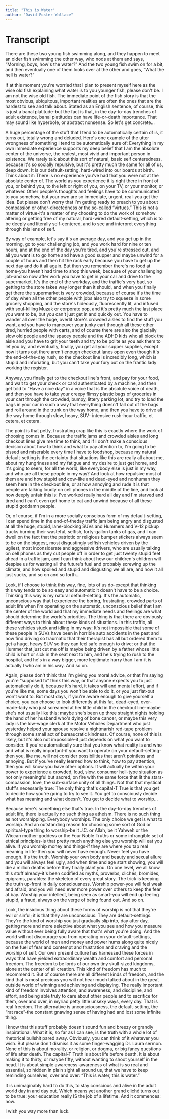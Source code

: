```yaml
---
title: "This is Water"
author: "David Foster Wallace"
---
```


# Transcript

There are these two young fish swimming along, and they happen to meet an older fish swimming the other way, who nods at them and says, “Morning, boys, how's the water?” And the two young fish swim on for a bit, and then eventually one of them looks over at the other and goes, “What the hell is water?”

If at this moment you're worried that I plan to present myself here as the wise old fish explaining what water is to you younger fish, please don't be. I am not the wise old fish. The immediate point of the fish story is that the most obvious, ubiquitous, important realities are often the ones that are the hardest to see and talk about. Stated as an English sentence, of course, this is just a banal platitude-but the fact is that, in the day-to-day trenches of adult existence, banal platitudes can have life-or-death importance. That may sound like hyperbole, or abstract nonsense. So let's get concrete…

A huge percentage of the stuff that I tend to be automatically certain of is, it turns out, totally wrong and deluded. Here's one example of the utter wrongness of something I tend to be automatically sure of: Everything in my own immediate experience supports my deep belief that I am the absolute center of the universe, the realest, most vivid and important person in existence. We rarely talk about this sort of natural, basic self centeredness, because it's so socially repulsive, but it's pretty much the same for all of us, deep down. It is our default-setting, hard-wired into our boards at birth. Think about it: There is no experience you've had that you were not at the absolute center of. The world as you experience it is right there in front of you, or behind you, to the left or right of you, on your TV, or your monitor, or whatever. Other people's thoughts and feelings have to be communicated to you somehow, but your own are so immediate, urgent, real-you get the idea. But please don't worry that I'm getting ready to preach to you about compassion or other-directedness or the so-called “virtues.” This is not a matter of virtue-it's a matter of my choosing to do the work of somehow altering or getting free of my natural, hard-wired default-setting, which is to be deeply and literally self-centered, and to see and interpret everything through this lens of self.

By way of example, let's say it's an average day, and you get up in the morning, go to your challenging job, and you work hard for nine or ten hours, and at the end of the day you're tired, and you're stressed out, and all you want is to go home and have a good supper and maybe unwind for a couple of hours and then hit the rack early because you have to get up the next day and do it all again. But then you remember there's no food at home-you haven't had time to shop this week, because of your challenging job-and so now after work you have to get in your car and drive to the supermarket. It's the end of the workday, and the traffic's very bad, so getting to the store takes way longer than it should, and when you finally get there the supermarket is very crowded, because of course it's the time of day when all the other people with jobs also try to squeeze in some grocery shopping, and the store's hideously, fluorescently lit, and infused with soul-killing Muzak or corporate pop, and it's pretty much the last place you want to be, but you can't just get in and quickly out. You have to wander all over the huge, overlit store's crowded aisles to find the stuff you want, and you have to maneuver your junky cart through all these other tired, hurried people with carts, and of course there are also the glacially slow old people and the spacey people and the ADHD kids who all block the aisle and you have to grit your teeth and try to be polite as you ask them to let you by, and eventually, finally, you get all your supper supplies, except now it turns out there aren't enough checkout lanes open even though it's the end-of-the-day rush, so the checkout line is incredibly long, which is stupid and infuriating, but you can't take your fury out on the frantic lady working the register.

Anyway, you finally get to the checkout line's front, and pay for your food, and wait to get your check or card authenticated by a machine, and then get told to “Have a nice day” in a voice that is the absolute voice of death, and then you have to take your creepy flimsy plastic bags of groceries in your cart through the crowded, bumpy, littery parking lot, and try to load the bags in your car in such a way that everything doesn't fall out of the bags and roll around in the trunk on the way home, and then you have to drive all the way home through slow, heavy, SUV- intensive rush-hour traffic, et cetera, et cetera.

The point is that petty, frustrating crap like this is exactly where the work of choosing comes in. Because the traffic jams and crowded aisles and long checkout lines give me time to think, and if I don't make a conscious decision about how to think and what to pay attention to, I'm going to be pissed and miserable every time I have to foodshop, because my natural default-setting is the certainty that situations like this are really all about me, about my hungriness and my fatigue and my desire to just get home, and it's going to seem, for all the world, like everybody else is just in my way, and who are all these people in my way? And look at how repulsive most of them are and how stupid and cow-like and dead-eyed and nonhuman they seem here in the checkout line, or at how annoying and rude it is that people are talking loudly on cell phones in the middle of the line, and look at how deeply unfair this is: I've worked really hard all day and I'm starved and tired and I can't even get home to eat and unwind because of all these stupid goddamn people.

Or, of course, if I'm in a more socially conscious form of my default-setting, I can spend time in the end-of-theday traffic jam being angry and disgusted at all the huge, stupid, lane-blocking SUVs and Hummers and V-12 pickup trucks burning their wasteful, selfish, forty-gallon tanks of gas, and I can dwell on the fact that the patriotic or religious bumper stickers always seem to be on the biggest, most disgustingly selfish vehicles driven by the ugliest, most inconsiderate and aggressive drivers, who are usually talking on cell phones as they cut people off in order to get just twenty stupid feet ahead in a traffic jam, and I can think about how our children's children will despise us for wasting all the future's fuel and probably screwing up the climate, and how spoiled and stupid and disgusting we all are, and how it all just sucks, and so on and so forth…

Look, if I choose to think this way, fine, lots of us do-except that thinking this way tends to be so easy and automatic it doesn't have to be a choice. Thinking this way is my natural default-setting. It's the automatic, unconscious way that I experience the boring, frustrating, crowded parts of adult life when I'm operating on the automatic, unconscious belief that I am the center of the world and that my immediate needs and feelings are what should determine the world's priorities. The thing is that there are obviously different ways to think about these kinds of situations. In this traffic, all these vehicles stuck and idling in my way: It's not impossible that some of these people in SUVs have been in horrible auto accidents in the past and now find driving so traumatic that their therapist has all but ordered them to get a huge, heavy SUV so they can feel safe enough to drive; or that the Hummer that just cut me off is maybe being driven by a father whose little child is hurt or sick in the seat next to him, and he's trying to rush to the hospital, and he's in a way bigger, more legitimate hurry than I am-it is actually I who am in his way. And so on.

Again, please don't think that I'm giving you moral advice, or that I'm saying you're “supposed to” think this way, or that anyone expects you to just automatically do it, because it's hard, it takes will and mental effort, and if you're like me, some days you won't be able to do it, or you just flat-out won't want to. But most days, if you're aware enough to give yourself a choice, you can choose to look differently at this fat, dead-eyed, over-made-lady who just screamed at her little child in the checkout line-maybe she's not usually like this; maybe she's been up three straight nights holding the hand of her husband who's dying of bone cancer, or maybe this very lady is the low-wage clerk at the Motor Vehicles Department who just yesterday helped your spouse resolve a nightmarish red-tape problem through some small act of bureaucratic kindness. Of course, none of this is likely, but it's also not impossible-it just depends on what you want to consider. If you're automatically sure that you know what reality is and who and what is really important-if you want to operate on your default-setting-then you, like me, will not consider possibilities that aren't pointless and annoying. But if you've really learned how to think, how to pay attention, then you will know you have other options. It will actually be within your power to experience a crowded, loud, slow, consumer hell-type situation as not only meaningful but sacred, on fire with the same force that lit the stars-compassion, love, the sub-surface unity of all things. Not that that mystical stuff's necessarily true: The only thing that's capital-T True is that you get to decide how you're going to try to see it. You get to consciously decide what has meaning and what doesn't. You get to decide what to worship…

Because here's something else that's true. In the day-to-day trenches of adult life, there is actually no such thing as atheism. There is no such thing as not worshipping. Everybody worships. The only choice we get is what to worship. And an outstanding reason for choosing some sort of God or spiritual-type thing to worship-be it J.C. or Allah, be it Yahweh or the Wiccan mother-goddess or the Four Noble Truths or some infrangible set of ethical principles-is that pretty much anything else you worship will eat you alive. If you worship money and things-if they are where you tap real meaning in life-then you will never have enough. Never feel you have enough. It's the truth. Worship your own body and beauty and sexual allure and you will always feel ugly, and when time and age start showing, you will die a million deaths before they finally plant you. On one level, we all know this stuff already-it's been codified as myths, proverbs, clichés, bromides, epigrams, parables: the skeleton of every great story. The trick is keeping the truth up-front in daily consciousness. Worship power-you will feel weak and afraid, and you will need ever more power over others to keep the fear at bay. Worship your intellect, being seen as smart-you will end up feeling stupid, a fraud, always on the verge of being found out. And so on.

Look, the insidious thing about these forms of worship is not that they're evil or sinful; it is that they are unconscious. They are default-settings. They're the kind of worship you just gradually slip into, day after day, getting more and more selective about what you see and how you measure value without ever being fully aware that that's what you're doing. And the world will not discourage you from operating on your default-settings, because the world of men and money and power hums along quite nicely on the fuel of fear and contempt and frustration and craving and the worship of self. Our own present culture has harnessed these forces in ways that have yielded extraordinary wealth and comfort and personal freedom. The freedom to be lords of our own tiny skull-sized kingdoms, alone at the center of all creation. This kind of freedom has much to recommend it. But of course there are all different kinds of freedom, and the kind that is most precious you will not hear much talked about in the great outside world of winning and achieving and displaying. The really important kind of freedom involves attention, and awareness, and discipline, and effort, and being able truly to care about other people and to sacrifice for them, over and over, in myriad petty little unsexy ways, every day. That is real freedom. The alternative is unconsciousness, the default-setting, the “rat race”-the constant gnawing sense of having had and lost some infinite thing.

I know that this stuff probably doesn't sound fun and breezy or grandly inspirational. What it is, so far as I can see, is the truth with a whole lot of rhetorical bullshit pared away. Obviously, you can think of it whatever you wish. But please don't dismiss it as some finger-wagging Dr. Laura sermon. None of this is about morality, or religion, or dogma, or big fancy questions of life after death. The capital-T Truth is about life before death. It is about making it to thirty, or maybe fifty, without wanting to shoot yourself in the head. It is about simple awareness-awareness of what is so real and essential, so hidden in plain sight all around us, that we have to keep reminding ourselves, over and over: “This is water, this is water.”

It is unimaginably hard to do this, to stay conscious and alive in the adult world day in and day out. Which means yet another grand cliché turns out to be true: your education really IS the job of a lifetime. And it commences: now.

I wish you way more than luck.
